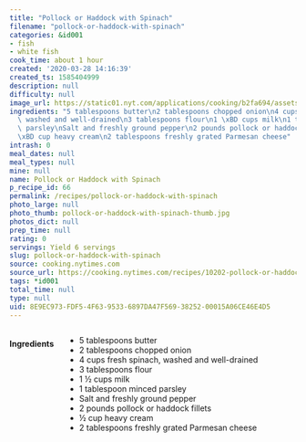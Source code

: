 ```yaml
---
title: "Pollock or Haddock with Spinach"
filename: "pollock-or-haddock-with-spinach"
categories: &id001
- fish
- white fish
cook_time: about 1 hour
created: '2020-03-28 14:16:39'
created_ts: 1585404999
description: null
difficulty: null
image_url: https://static01.nyt.com/applications/cooking/b2fa694/assets/NYTCookingLogo.png
ingredients: "5 tablespoons butter\n2 tablespoons chopped onion\n4 cups fresh spinach,\
  \ washed and well-drained\n3 tablespoons flour\n1 \xBD cups milk\n1 tablespoon minced\
  \ parsley\nSalt and freshly ground pepper\n2 pounds pollock or haddock fillets\n\
  \xBD cup heavy cream\n2 tablespoons freshly grated Parmesan cheese"
intrash: 0
meal_dates: null
meal_types: null
mine: null
name: Pollock or Haddock with Spinach
p_recipe_id: 66
permalink: /recipes/pollock-or-haddock-with-spinach
photo_large: null
photo_thumb: pollock-or-haddock-with-spinach-thumb.jpg
photos_dict: null
prep_time: null
rating: 0
servings: Yield 6 servings
slug: pollock-or-haddock-with-spinach
source: cooking.nytimes.com
source_url: https://cooking.nytimes.com/recipes/10202-pollock-or-haddock-with-spinach?action=click&module=Global%20Search%20Recipe%20Card&pgType=search&rank=1
tags: *id001
total_time: null
type: null
uid: 8E9EC973-FDF5-4F63-9533-6897DA47F569-38252-00015A06CE46E4D5
---
```

<div class="large-8 medium-7 columns" id="writeup">	</div><!-- #writeup -->
</div><!-- #row-one -->
<div class="row" id="row-two">	<div class="medium-4 small-5 columns" id="ingredients"><h4>Ingredients</h4><div class="box box-ingredients content"><ul>
<li>5 tablespoons butter</li>
<li>2 tablespoons chopped onion</li>
<li>4 cups fresh spinach, washed and well-drained</li>
<li>3 tablespoons flour</li>
<li>1 ½ cups milk</li>
<li>1 tablespoon minced parsley</li>
<li>Salt and freshly ground pepper</li>
<li>2 pounds pollock or haddock fillets</li>
<li>½ cup heavy cream</li>
<li>2 tablespoons freshly grated Parmesan cheese</li>
</ul>
</div>	</div>	<div class="medium-6 small-7 columns" id="directions">	</div>
